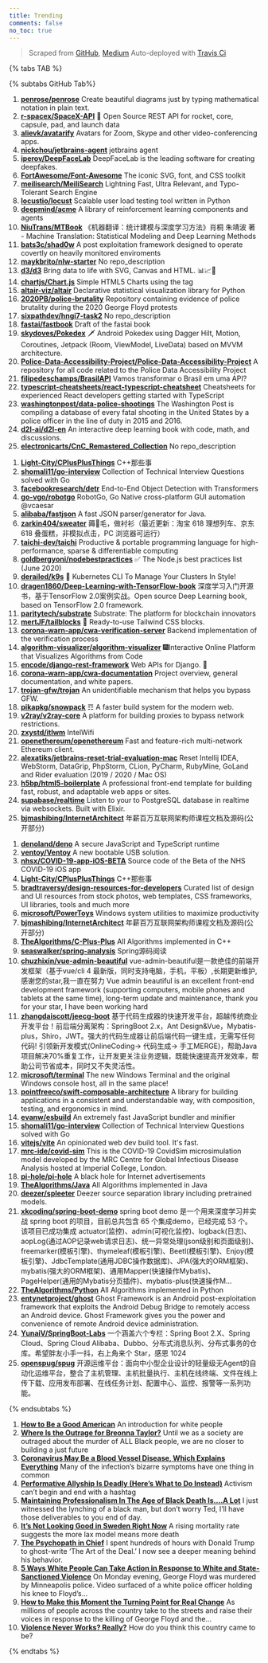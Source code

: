 ```yaml
---
title: Trending
comments: false
no_toc: true
---
```


> Scraped from [GitHub](https://github.com/trending), [Medium](https://medium.com/topic/popular)
Auto-deployed with [Travis Ci](https://travis-ci.org/)

{% tabs TAB %}
<!-- tab GitHub -->
{% subtabs GitHub Tab%}
<!-- tab Daily -->
1. [**penrose/penrose**](https://github.com/penrose/penrose)
Create beautiful diagrams just by typing mathematical notation in plain text.
2. [**r-spacex/SpaceX-API**](https://github.com/r-spacex/SpaceX-API)
🚀 Open Source REST API for rocket, core, capsule, pad, and launch data
3. [**alievk/avatarify**](https://github.com/alievk/avatarify)
Avatars for Zoom, Skype and other video-conferencing apps.
4. [**nickchou/jetbrains-agent**](https://github.com/nickchou/jetbrains-agent)
jetbrains agent
5. [**iperov/DeepFaceLab**](https://github.com/iperov/DeepFaceLab)
DeepFaceLab is the leading software for creating deepfakes.
6. [**FortAwesome/Font-Awesome**](https://github.com/FortAwesome/Font-Awesome)
The iconic SVG, font, and CSS toolkit
7. [**meilisearch/MeiliSearch**](https://github.com/meilisearch/MeiliSearch)
Lightning Fast, Ultra Relevant, and Typo-Tolerant Search Engine
8. [**locustio/locust**](https://github.com/locustio/locust)
Scalable user load testing tool written in Python
9. [**deepmind/acme**](https://github.com/deepmind/acme)
A library of reinforcement learning components and agents
10. [**NiuTrans/MTBook**](https://github.com/NiuTrans/MTBook)
《机器翻译：统计建模与深度学习方法》肖桐 朱靖波 著 - Machine Translation: Statistical Modeling and Deep Learning Methods
11. [**bats3c/shad0w**](https://github.com/bats3c/shad0w)
A post exploitation framework designed to operate covertly on heavily monitored enviroments
12. [**maykbrito/nlw-starter**](https://github.com/maykbrito/nlw-starter)
No repo_description
13. [**d3/d3**](https://github.com/d3/d3)
Bring data to life with SVG, Canvas and HTML. 📊📈🎉
14. [**chartjs/Chart.js**](https://github.com/chartjs/Chart.js)
Simple HTML5 Charts using the <canvas> tag
15. [**altair-viz/altair**](https://github.com/altair-viz/altair)
Declarative statistical visualization library for Python
16. [**2020PB/police-brutality**](https://github.com/2020PB/police-brutality)
Repository containing evidence of police brutality during the 2020 George Floyd protests
17. [**sixpathdev/hngi7-task2**](https://github.com/sixpathdev/hngi7-task2)
No repo_description
18. [**fastai/fastbook**](https://github.com/fastai/fastbook)
Draft of the fastai book
19. [**skydoves/Pokedex**](https://github.com/skydoves/Pokedex)
🗡️ Android Pokedex using Dagger Hilt, Motion, Coroutines, Jetpack (Room, ViewModel, LiveData) based on MVVM architecture.
20. [**Police-Data-Accessibility-Project/Police-Data-Accessibility-Project**](https://github.com/Police-Data-Accessibility-Project/Police-Data-Accessibility-Project)
A repository for all code related to the Police Data Accessibility Project
21. [**filipedeschamps/BrasilAPI**](https://github.com/filipedeschamps/BrasilAPI)
Vamos transformar o Brasil em uma API?
22. [**typescript-cheatsheets/react-typescript-cheatsheet**](https://github.com/typescript-cheatsheets/react-typescript-cheatsheet)
Cheatsheets for experienced React developers getting started with TypeScript
23. [**washingtonpost/data-police-shootings**](https://github.com/washingtonpost/data-police-shootings)
The Washington Post is compiling a database of every fatal shooting in the United States by a police officer in the line of duty in 2015 and 2016.
24. [**d2l-ai/d2l-en**](https://github.com/d2l-ai/d2l-en)
An interactive deep learning book with code, math, and discussions.
25. [**electronicarts/CnC_Remastered_Collection**](https://github.com/electronicarts/CnC_Remastered_Collection)
No repo_description
<!-- endtab -->
<!-- tab Weekly -->
1. [**Light-City/CPlusPlusThings**](https://github.com/Light-City/CPlusPlusThings)
C++那些事
2. [**shomali11/go-interview**](https://github.com/shomali11/go-interview)
Collection of Technical Interview Questions solved with Go
3. [**facebookresearch/detr**](https://github.com/facebookresearch/detr)
End-to-End Object Detection with Transformers
4. [**go-vgo/robotgo**](https://github.com/go-vgo/robotgo)
RobotGo, Go Native cross-platform GUI automation @vcaesar
5. [**alibaba/fastjson**](https://github.com/alibaba/fastjson)
A fast JSON parser/generator for Java.
6. [**zarkin404/sweater**](https://github.com/zarkin404/sweater)
薅🐑毛，做衬衫（最近更新：淘宝 618 理想列车、京东 618 叠蛋糕，非模拟点击，PC 浏览器可运行）
7. [**taichi-dev/taichi**](https://github.com/taichi-dev/taichi)
Productive & portable programming language for high-performance, sparse & differentiable computing
8. [**goldbergyoni/nodebestpractices**](https://github.com/goldbergyoni/nodebestpractices)
✅ The Node.js best practices list (June 2020)
9. [**derailed/k9s**](https://github.com/derailed/k9s)
🐶 Kubernetes CLI To Manage Your Clusters In Style!
10. [**dragen1860/Deep-Learning-with-TensorFlow-book**](https://github.com/dragen1860/Deep-Learning-with-TensorFlow-book)
深度学习入门开源书，基于TensorFlow 2.0案例实战。Open source Deep Learning book, based on TensorFlow 2.0 framework.
11. [**paritytech/substrate**](https://github.com/paritytech/substrate)
Substrate: The platform for blockchain innovators
12. [**mertJF/tailblocks**](https://github.com/mertJF/tailblocks)
🎉 Ready-to-use Tailwind CSS blocks.
13. [**corona-warn-app/cwa-verification-server**](https://github.com/corona-warn-app/cwa-verification-server)
Backend implementation of the verification process
14. [**algorithm-visualizer/algorithm-visualizer**](https://github.com/algorithm-visualizer/algorithm-visualizer)
🎆Interactive Online Platform that Visualizes Algorithms from Code
15. [**encode/django-rest-framework**](https://github.com/encode/django-rest-framework)
Web APIs for Django. 🎸
16. [**corona-warn-app/cwa-documentation**](https://github.com/corona-warn-app/cwa-documentation)
Project overview, general documentation, and white papers.
17. [**trojan-gfw/trojan**](https://github.com/trojan-gfw/trojan)
An unidentifiable mechanism that helps you bypass GFW.
18. [**pikapkg/snowpack**](https://github.com/pikapkg/snowpack)
☶ A faster build system for the modern web.
19. [**v2ray/v2ray-core**](https://github.com/v2ray/v2ray-core)
A platform for building proxies to bypass network restrictions.
20. [**zxystd/itlwm**](https://github.com/zxystd/itlwm)
IntelWifi
21. [**openethereum/openethereum**](https://github.com/openethereum/openethereum)
Fast and feature-rich multi-network Ethereum client.
22. [**alexatiks/jetbrains-reset-trial-evaluation-mac**](https://github.com/alexatiks/jetbrains-reset-trial-evaluation-mac)
Reset Intellij IDEA, WebStorm, DataGrip, PhpStorm, CLion, PyCharm, RubyMine, GoLand and Rider evaluation (2019 / 2020 / Mac OS)
23. [**h5bp/html5-boilerplate**](https://github.com/h5bp/html5-boilerplate)
A professional front-end template for building fast, robust, and adaptable web apps or sites.
24. [**supabase/realtime**](https://github.com/supabase/realtime)
Listen to your to PostgreSQL database in realtime via websockets. Built with Elixir.
25. [**bjmashibing/InternetArchitect**](https://github.com/bjmashibing/InternetArchitect)
年薪百万互联网架构师课程文档及源码(公开部分)
<!-- endtab -->
<!-- tab Monthly -->
1. [**denoland/deno**](https://github.com/denoland/deno)
A secure JavaScript and TypeScript runtime
2. [**ventoy/Ventoy**](https://github.com/ventoy/Ventoy)
A new bootable USB solution.
3. [**nhsx/COVID-19-app-iOS-BETA**](https://github.com/nhsx/COVID-19-app-iOS-BETA)
Source code of the Beta of the NHS COVID-19 iOS app
4. [**Light-City/CPlusPlusThings**](https://github.com/Light-City/CPlusPlusThings)
C++那些事
5. [**bradtraversy/design-resources-for-developers**](https://github.com/bradtraversy/design-resources-for-developers)
Curated list of design and UI resources from stock photos, web templates, CSS frameworks, UI libraries, tools and much more
6. [**microsoft/PowerToys**](https://github.com/microsoft/PowerToys)
Windows system utilities to maximize productivity
7. [**bjmashibing/InternetArchitect**](https://github.com/bjmashibing/InternetArchitect)
年薪百万互联网架构师课程文档及源码(公开部分)
8. [**TheAlgorithms/C-Plus-Plus**](https://github.com/TheAlgorithms/C-Plus-Plus)
All Algorithms implemented in C++
9. [**seaswalker/spring-analysis**](https://github.com/seaswalker/spring-analysis)
Spring源码阅读
10. [**chuzhixin/vue-admin-beautiful**](https://github.com/chuzhixin/vue-admin-beautiful)
vue-admin-beautiful是一款绝佳的前端开发框架（基于vue/cli 4 最新版，同时支持电脑，手机，平板）,长期更新维护,感谢您的star,我一直在努力 Vue admin beautiful is an excellent front-end development framework (supporting computers, mobile phones and tablets at the same time), long-term update and maintenance, thank you for your star, I have been working hard
11. [**zhangdaiscott/jeecg-boot**](https://github.com/zhangdaiscott/jeecg-boot)
基于代码生成器的快速开发平台，超越传统商业开发平台！前后端分离架构：SpringBoot 2.x，Ant Design&Vue，Mybatis-plus，Shiro，JWT。强大的代码生成器让前后端代码一键生成，无需写任何代码! 引领新开发模式(OnlineCoding-> 代码生成-> 手工MERGE)，帮助Java项目解决70%重复工作，让开发更关注业务逻辑，既能快速提高开发效率，帮助公司节省成本，同时又不失灵活性。
12. [**microsoft/terminal**](https://github.com/microsoft/terminal)
The new Windows Terminal and the original Windows console host, all in the same place!
13. [**pointfreeco/swift-composable-architecture**](https://github.com/pointfreeco/swift-composable-architecture)
A library for building applications in a consistent and understandable way, with composition, testing, and ergonomics in mind.
14. [**evanw/esbuild**](https://github.com/evanw/esbuild)
An extremely fast JavaScript bundler and minifier
15. [**shomali11/go-interview**](https://github.com/shomali11/go-interview)
Collection of Technical Interview Questions solved with Go
16. [**vitejs/vite**](https://github.com/vitejs/vite)
An opinionated web dev build tool. It's fast.
17. [**mrc-ide/covid-sim**](https://github.com/mrc-ide/covid-sim)
This is the COVID-19 CovidSim microsimulation model developed by the MRC Centre for Global Infectious Disease Analysis hosted at Imperial College, London.
18. [**pi-hole/pi-hole**](https://github.com/pi-hole/pi-hole)
A black hole for Internet advertisements
19. [**TheAlgorithms/Java**](https://github.com/TheAlgorithms/Java)
All Algorithms implemented in Java
20. [**deezer/spleeter**](https://github.com/deezer/spleeter)
Deezer source separation library including pretrained models.
21. [**xkcoding/spring-boot-demo**](https://github.com/xkcoding/spring-boot-demo)
spring boot demo 是一个用来深度学习并实战 spring boot 的项目，目前总共包含 65 个集成demo，已经完成 53 个。 该项目已成功集成 actuator(监控)、admin(可视化监控)、logback(日志)、aopLog(通过AOP记录web请求日志)、统一异常处理(json级别和页面级别)、freemarker(模板引擎)、thymeleaf(模板引擎)、Beetl(模板引擎)、Enjoy(模板引擎)、JdbcTemplate(通用JDBC操作数据库)、JPA(强大的ORM框架)、mybatis(强大的ORM框架)、通用Mapper(快速操作Mybatis)、PageHelper(通用的Mybatis分页插件)、mybatis-plus(快速操作M…
22. [**TheAlgorithms/Python**](https://github.com/TheAlgorithms/Python)
All Algorithms implemented in Python
23. [**entynetproject/ghost**](https://github.com/entynetproject/ghost)
Ghost Framework is an Android post-exploitation framework that exploits the Android Debug Bridge to remotely access an Android device. Ghost Framework gives you the power and convenience of remote Android device administration.
24. [**YunaiV/SpringBoot-Labs**](https://github.com/YunaiV/SpringBoot-Labs)
一个涵盖六个专栏：Spring Boot 2.X、Spring Cloud、Spring Cloud Alibaba、Dubbo、分布式消息队列、分布式事务的仓库。希望胖友小手一抖，右上角来个 Star，感恩 1024
25. [**openspug/spug**](https://github.com/openspug/spug)
开源运维平台：面向中小型企业设计的轻量级无Agent的自动化运维平台，整合了主机管理、主机批量执行、主机在线终端、文件在线上传下载、应用发布部署、在线任务计划、配置中心、监控、报警等一系列功能。
<!-- endtab -->
{% endsubtabs %}
<!-- endtab -->
<!-- tab Medium -->
1. [**How to Be a Good American**](https://humanparts.medium.com/how-to-be-a-good-american-dd8a81c63d28?source=topic_page---------------------------20)
An introduction for white people
2. [**Where Is the Outrage for Breonna Taylor?**](https://zora.medium.com/where-is-the-outrage-for-breonna-taylor-f2f7ed762e79?source=topic_page---------0------------------1)
Until we as a society are outraged about the murder of ALL Black people, we are no closer to building a just future
3. [**Coronavirus May Be a Blood Vessel Disease, Which Explains Everything**](https://elemental.medium.com/coronavirus-may-be-a-blood-vessel-disease-which-explains-everything-2c4032481ab2?source=topic_page---------1------------------1)
Many of the infection’s bizarre symptoms have one thing in common
4. [**Performative Allyship Is Deadly (Here’s What to Do Instead)**](https://forge.medium.com/performative-allyship-is-deadly-c900645d9f1f?source=topic_page---------2------------------1)
Activism can’t begin and end with a hashtag
5. [**Maintaining Professionalism In The Age of Black Death Is….A Lot**](https://medium.com/@shenequagolding/maintaining-professionalism-in-the-age-of-black-death-is-a-lot-5eaec5e17585?source=topic_page---------4------------------1)
I just witnessed the lynching of a black man, but don’t worry Ted, I’ll have those deliverables to you end of day.
6. [**It’s Not Looking Good in Sweden Right Now**](https://elemental.medium.com/its-not-looking-good-in-sweden-right-now-624e7fe0a1ed?source=topic_page---------5------------------1)
A rising mortality rate suggests the more lax model means more death
7. [**The Psychopath in Chief**](https://gen.medium.com/the-psychopath-in-chief-aa10ab2165d9?source=topic_page---------6------------------1)
I spent hundreds of hours with Donald Trump to ghost-write ‘The Art of the Deal.’ I now see a deeper meaning behind his behavior.
8. [**5 Ways White People Can Take Action in Response to White and State-Sanctioned Violence**](https://medium.com/@surj_action/5-ways-white-people-can-take-action-in-response-to-white-and-state-sanctioned-violence-2bb907ba5277?source=topic_page---------7------------------1)
On Monday evening, George Floyd was murdered by Minneapolis police. Video surfaced of a white police officer holding his knee to Floyd’s…
9. [**How to Make this Moment the Turning Point for Real Change**](https://medium.com/@BarackObama/how-to-make-this-moment-the-turning-point-for-real-change-9fa209806067?source=topic_page---------8------------------1)
As millions of people across the country take to the streets and raise their voices in response to the killing of George Floyd and the…
10. [**Violence Never Works? Really?**](https://medium.com/@timjwise/violence-never-works-really-e0af884c03b4?source=topic_page---------9------------------1)
How do you think this country came to be?
<!-- endtab -->
{% endtabs %}
